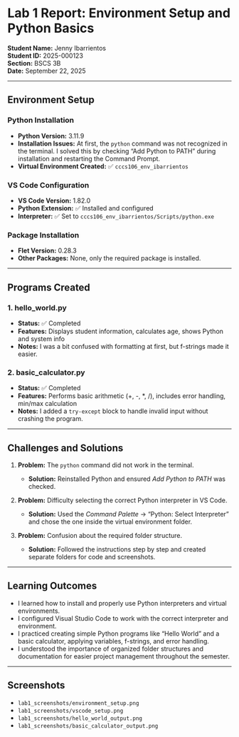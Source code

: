 # Lab 1 Report: Environment Setup and Python Basics

**Student Name:** Jenny Ibarrientos  
**Student ID:** 2025-000123  
**Section:** BSCS 3B  
**Date:** September 22, 2025  

---

## Environment Setup

### Python Installation
- **Python Version:** 3.11.9  
- **Installation Issues:** At first, the `python` command was not recognized in the terminal. I solved this by checking “Add Python to PATH” during installation and restarting the Command Prompt.  
- **Virtual Environment Created:** ✅ `cccs106_env_ibarrientos`  

### VS Code Configuration
- **VS Code Version:** 1.82.0  
- **Python Extension:** ✅ Installed and configured  
- **Interpreter:** ✅ Set to `cccs106_env_ibarrientos/Scripts/python.exe`  

### Package Installation
- **Flet Version:** 0.28.3  
- **Other Packages:** None, only the required package is installed.  

---

## Programs Created

### 1. hello_world.py
- **Status:** ✅ Completed  
- **Features:** Displays student information, calculates age, shows Python and system info  
- **Notes:** I was a bit confused with formatting at first, but f-strings made it easier.  

### 2. basic_calculator.py
- **Status:** ✅ Completed  
- **Features:** Performs basic arithmetic (+, -, *, /), includes error handling, min/max calculation  
- **Notes:** I added a `try-except` block to handle invalid input without crashing the program.  

---

## Challenges and Solutions

1. **Problem:** The `python` command did not work in the terminal.  
   - **Solution:** Reinstalled Python and ensured *Add Python to PATH* was checked.  

2. **Problem:** Difficulty selecting the correct Python interpreter in VS Code.  
   - **Solution:** Used the *Command Palette* → “Python: Select Interpreter” and chose the one inside the virtual environment folder.  

3. **Problem:** Confusion about the required folder structure.  
   - **Solution:** Followed the instructions step by step and created separate folders for code and screenshots.  

---

## Learning Outcomes

- I learned how to install and properly use Python interpreters and virtual environments.  
- I configured Visual Studio Code to work with the correct interpreter and environment.  
- I practiced creating simple Python programs like “Hello World” and a basic calculator, applying variables, f-strings, and error handling.  
- I understood the importance of organized folder structures and documentation for easier project management throughout the semester.  

---

## Screenshots
- `lab1_screenshots/environment_setup.png`  
- `lab1_screenshots/vscode_setup.png`  
- `lab1_screenshots/hello_world_output.png`  
- `lab1_screenshots/basic_calculator_output.png`  
